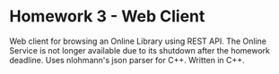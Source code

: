 # Homework 3 - Web Client #

Web client for browsing an Online Library using REST API.
The Online Service is not longer available due to its shutdown after the homework deadline.
Uses nlohmann's json parser for C++.
Written in C++.